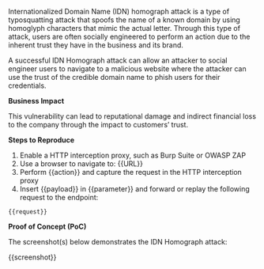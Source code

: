 Internationalized Domain Name (IDN) homograph attack is a type of typosquatting attack that spoofs the name of a known domain by using homoglyph characters that mimic the actual letter. Through this type of attack, users are often socially engineered to perform an action due to the inherent trust they have in the business and its brand.

A successful IDN Homograph attack can allow an attacker to social engineer users to navigate to a malicious website where the attacker can use the trust of the credible domain name to phish users for their credentials.

**Business Impact**

This vulnerability can lead to reputational damage and indirect financial loss to the company through the impact to customers’ trust.

**Steps to Reproduce**

1. Enable a HTTP interception proxy, such as Burp Suite or OWASP ZAP
1. Use a browser to navigate to: {{URL}}
1. Perform {{action}} and capture the request in the HTTP interception proxy
1. Insert {{payload}} in {{parameter}} and forward or replay the following request to the endpoint:

```http
{{request}}
```

**Proof of Concept (PoC)**

The screenshot(s) below demonstrates the IDN Homograph attack:

{{screenshot}}
